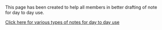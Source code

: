 This page has been created to help all members in better drafting of note for day to day use. 

[Click here for various types of notes for day to day use](https://docs.google.com/document/d/143PRXDV1TtHXJYrYfJt3Y0Xmj__8NNoHyLXt5ArHxVo/edit)



